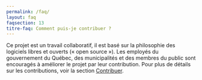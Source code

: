 ```yaml
---
permalink: /faq/
layout: faq
faqsection: 13
titre-faq: Comment puis-je contribuer ?
---
```


Ce projet est un travail collaboratif, il est basé sur la philosophie des logiciels libres et ouverts (« open source »). 
Les employés du gouvernement du Québec, des municipalités et des membres du public sont encouragés à améliorer le projet par leur contribution. Pour plus de détails sur les contributions, voir la section [Contribuer](/site-web/contribuer).
